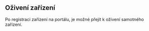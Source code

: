 ## Oživení zařízení

Po registraci zařízení na portálu, je možné přejít k oživení samotného zařízení. 